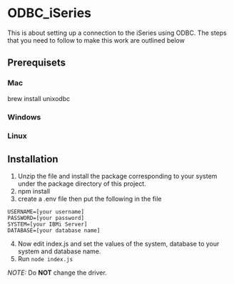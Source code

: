 # ODBC_iSeries

This is about setting up a connection to the iSeries using ODBC. The steps that you need to follow to make this work are outlined below

## Prerequisets
### Mac
  brew install unixodbc

### Windows


### Linux


## Installation
1. Unzip the file and install the package corresponding to your system under the package directory of this project.
2. npm install
3. create a .env file then put the following in the file
```
USERNAME=[your username]
PASSWORD=[your password]
SYSTEM=[your IBMi Server]
DATABASE=[your database name]
```
4. Now edit index.js and set the values of the system, database to your system and database name.
5. Run `node index.js`

_NOTE:_ Do **NOT** change the driver.